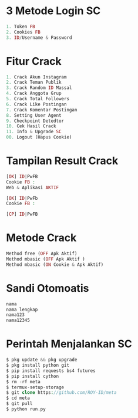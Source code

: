 # 3 Metode Login SC
````php
1. Token FB
2. Cookies FB
3. ID/Username & Password
````
# Fitur Crack
````php
1. Crack Akun Instagram
2. Crack Teman Publik
3. Crack Random ID Massal
4. Crack Anggota Grup
5. Crack Total Followers
6. Crack Like Postingan
7. Crack Komentar Postingan
8. Setting User Agent
9. Checkpoint Detedtor
10. Cek Hasil Crack
11. Info & Upgrade SC
00. Logout (Hapus Cookie)
````
# Tampilan Result Crack
````php
[OK] ID|PwFB
Cookie FB : 
Web & Aplikasi AKTIF

[OK] ID|PwFb
Cookie FB :

[CP] ID|PwFB
````
# Metode Crack
````php
Method free (OFF Apk Aktif)
Method mbasic (OFF Apk Aktif )
Method mbasic (ON Cookie & Apk Aktif)
````
# Sandi Otomoatis
````php
nama
nama lengkap
nama123
nama12345
````
# Perintah Menjalankan SC
````php
$ pkg update && pkg upgrade
$ pkg install python git
$ pip install requests bs4 futures
$ pip install cython
$ rm -rf meta
$ termux-setup-storage
$ git clone https://github.com/ROY-ID/meta
$ cd meta
$ git pull
$ python run.py
````
